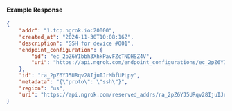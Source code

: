 <!-- Code generated for API Clients. DO NOT EDIT. -->

#### Example Response

```json
{
	"addr": "1.tcp.ngrok.io:20000",
	"created_at": "2024-11-30T10:08:16Z",
	"description": "SSH for device #001",
	"endpoint_configuration": {
		"id": "ec_2pZ6YIbbh3XhkPavFZcTNDHSZ4V",
		"uri": "https://api.ngrok.com/endpoint_configurations/ec_2pZ6YIbbh3XhkPavFZcTNDHSZ4V"
	},
	"id": "ra_2pZ6YJ5URqv28IjuIJrMbfUPLpy",
	"metadata": "{\"proto\": \"ssh\"}",
	"region": "us",
	"uri": "https://api.ngrok.com/reserved_addrs/ra_2pZ6YJ5URqv28IjuIJrMbfUPLpy"
}
```
